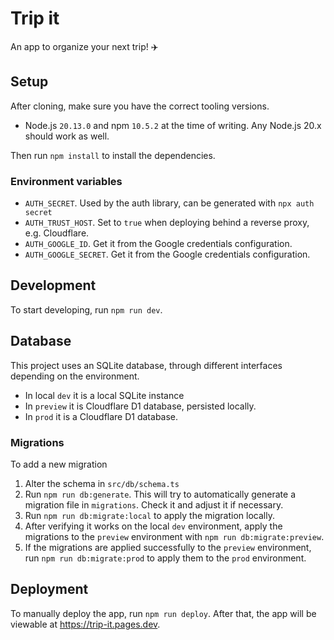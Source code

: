 # Trip it

An app to organize your next trip! ✈️

## Setup

After cloning, make sure you have the correct tooling versions.

-   Node.js `20.13.0` and npm `10.5.2` at the time of writing. Any Node.js 20.x should work as well.

Then run `npm install` to install the dependencies.

### Environment variables

-   `AUTH_SECRET`. Used by the auth library, can be generated with `npx auth secret`
-   `AUTH_TRUST_HOST`. Set to `true` when deploying behind a reverse proxy, e.g. Cloudflare.
-   `AUTH_GOOGLE_ID`. Get it from the Google credentials configuration.
-   `AUTH_GOOGLE_SECRET`. Get it from the Google credentials configuration.

## Development

To start developing, run `npm run dev`.

## Database

This project uses an SQLite database, through different interfaces depending on the environment.

-   In local `dev` it is a local SQLite instance
-   In `preview` it is Cloudflare D1 database, persisted locally.
-   In `prod` it is a Cloudflare D1 database.

### Migrations

To add a new migration

1. Alter the schema in `src/db/schema.ts`
2. Run `npm run db:generate`. This will try to automatically generate a migration file in `migrations`. Check it and adjust it if necessary.
3. Run `npm run db:migrate:local` to apply the migration locally.
4. After verifying it works on the local `dev` environment, apply the migrations to the `preview` environment with `npm run db:migrate:preview`.
5. If the migrations are applied successfully to the `preview` environment, run `npm run db:migrate:prod` to apply them to the `prod` environment.

## Deployment

To manually deploy the app, run `npm run deploy`. After that, the app will be viewable at https://trip-it.pages.dev.
